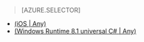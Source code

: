 > [AZURE.SELECTOR]
- [(iOS | Any)](/documentation/articles/mobile-services-ios-handling-conflicts-offline-data)
- [(Windows  Runtime 8.1 universal C# | Any)](/documentation/articles/mobile-services-windows-store-dotnet-handling-conflicts-offline-data)
